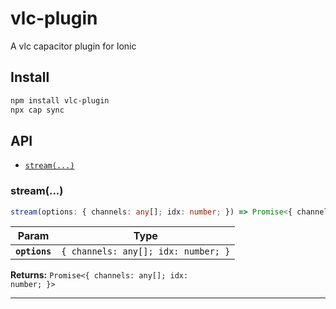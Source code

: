 # vlc-plugin

A vlc capacitor plugin for Ionic

## Install

```bash
npm install vlc-plugin
npx cap sync
```

## API

<docgen-index>

* [`stream(...)`](#stream)

</docgen-index>

<docgen-api>
<!--Update the source file JSDoc comments and rerun docgen to update the docs below-->

### stream(...)

```typescript
stream(options: { channels: any[]; idx: number; }) => Promise<{ channels: any[]; idx: number; }>
```

| Param         | Type                                           |
| ------------- | ---------------------------------------------- |
| **`options`** | <code>{ channels: any[]; idx: number; }</code> |

**Returns:** <code>Promise&lt;{ channels: any[]; idx: number; }&gt;</code>

--------------------

</docgen-api>
